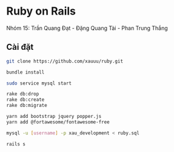 # Ruby on Rails

Nhóm 15: Trần Quang Đạt - Đặng Quang Tài - Phan Trung Thắng

## Cài đặt  
``` bash
git clone https://github.com/xauuu/ruby.git
```
``` bash
bundle install
```
``` bash
sudo service mysql start
```
``` bash
rake db:drop
rake db:create
rake db:migrate
```
``` bash
yarn add bootstrap jquery popper.js
yarn add @fortawesome/fontawesome-free
```
``` bash
mysql -u [username] -p xau_development < ruby.sql
```
``` bash
rails s
```

